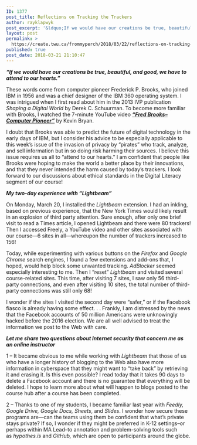 ```yaml
---
ID: 1377
post_title: Reflections on Tracking the Trackers
author: rayklapwyk
post_excerpt: '&ldquo;If we would have our creations be true, beautiful, and good, we have to attend to our hearts.&rdquo; These words [&hellip;]'
layout: post
permalink: >
  https://create.twu.ca/frommyperch/2018/03/22/reflections-on-tracking-the-trackers/
published: true
post_date: 2018-03-21 21:10:47
---
```

<em><strong>“If we would have our creations be true, beautiful, and good, we have to attend to our hearts.”</strong></em>

These words come from computer pioneer Frederick P. Brooks, who joined IBM in 1956 and was a chief designer of the IBM 360 operating system. I was intrigued when I first read about him in the 2013 IVP publication <em>Shaping a Digital World</em> by Derek C. Schuurman. To become more familiar with Brooks, I watched the 7-minute YouTube video <a href="https://www.youtube.com/watch?v=jAW3eIIGn2o"  rel="noopener"><em><strong>“Fred Brooks&#8211;Computer Pioneer”</strong></em></a> by Kevin Bryan.

I doubt that Brooks was able to predict the future of digital technology in the early days of IBM, but I consider his advice to be especially applicable to this week’s issue of the invasion of privacy by “pirates” who track, analyze, and sell information but in so doing risk harming their sources. I believe this issue requires us all to “attend to our hearts.” I am confident that people like Brooks were hoping to make the world a better place by their innovations, and that they never intended the harm caused by today’s trackers. I look forward to our discussions about ethical standards in the Digital Literacy segment of our course!

<em><strong>My two-day experience with “Lightbeam”</strong></em>

On Monday, March 20, I installed the <em>Lightbeam</em> extension. I had an inkling, based on previous experience, that the New York Times would likely result in an explosion of third party attention. Sure enough, after only one brief visit to read a Times article, I opened Lightbeam and there were 80 trackers! Then I accessed Freely, a YouTube video and other sites associated with our course—6 sites in all—whereupon the number of trackers increased to 156!

Today, while experimenting with various buttons on the <em>Firefox</em> and <em>Google Chrome</em> search engines, I found a few extensions and add-ons that, I hoped, would help block some unwanted tracking. <em>AdBlocker</em> seemed especially interesting to me. Then I “reset” <em>Lightbeam</em> and visited several course-related sites. This time, after visiting 7 sites, I saw only 56 third-party connections, and even after visiting 10 sites, the total number of third-party connections was still only 68!

I wonder if the sites I visited the second day were “safer,” or if the Facebook fiasco is already having some effect. . . Frankly, I am distressed by the news that the Facebook accounts of 50 million Americans were unknowingly hacked before the 2016 election. We are all well advised to treat the information we post to the Web with care.

<em><strong>Let me share two questions about Internet security that concern me as an online instructor</strong></em>

1 – It became obvious to me while working with <em>Lightbeam</em> that those of us who have a longer history of blogging to the Web also have more information in cyberspace that they might want to “take back” by retrieving it and erasing it. Is this even possible? I read today that it takes 90 days to delete a Facebook account and there is no guarantee that everything will be deleted. I hope to learn more about what will happen to blogs posted to the course hub after a course has been completed.

2 – Thanks to one of my students, I became familiar last year with <em>Feedly, Google Drive, Google Docs, Sheets</em>, and <em>Slides</em>. I wonder how secure these programs are—can the teams using them be confident that what’s private stays private? If so, I wonder if they might be preferred in K-12 settings&#8211;or perhaps within MA Lead&#8211;to annotation and problem-solving tools such as <em>hypothes.is </em>and <em>GitHub,</em> which are open to participants around the globe.

&nbsp;